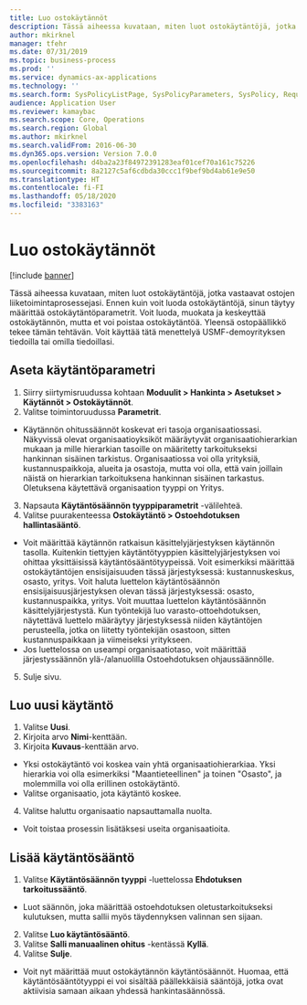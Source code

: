 ```yaml
---
title: Luo ostokäytännöt
description: Tässä aiheessa kuvataan, miten luot ostokäytäntöjä, jotka vastaavat ostojen liiketoimintaprosessejasi.
author: mkirknel
manager: tfehr
ms.date: 07/31/2019
ms.topic: business-process
ms.prod: ''
ms.service: dynamics-ax-applications
ms.technology: ''
ms.search.form: SysPolicyListPage, SysPolicyParameters, SysPolicy, RequisitionPurposeRule
audience: Application User
ms.reviewer: kamaybac
ms.search.scope: Core, Operations
ms.search.region: Global
ms.author: mkirknel
ms.search.validFrom: 2016-06-30
ms.dyn365.ops.version: Version 7.0.0
ms.openlocfilehash: d4ba2a23f84972391283eaf01cef70a161c75226
ms.sourcegitcommit: 8a2127c5af6cdbda30ccc1f9bef9bd4ab61e9e50
ms.translationtype: HT
ms.contentlocale: fi-FI
ms.lasthandoff: 05/18/2020
ms.locfileid: "3383163"
---
```

# <a name="create-purchasing-policies"></a>Luo ostokäytännöt

[!include [banner](../../includes/banner.md)]

Tässä aiheessa kuvataan, miten luot ostokäytäntöjä, jotka vastaavat ostojen liiketoimintaprosessejasi. Ennen kuin voit luoda ostokäytäntöjä, sinun täytyy määrittää ostokäytäntöparametrit. Voit luoda, muokata ja keskeyttää ostokäytännön, mutta et voi poistaa ostokäytäntöä. Yleensä ostopäällikkö tekee tämän tehtävän. Voit käyttää tätä menettelyä USMF-demoyrityksen tiedoilla tai omilla tiedoillasi.


## <a name="set-up-policy-parameters"></a>Aseta käytäntöparametri
1. Siirry siirtymisruudussa kohtaan **Moduulit > Hankinta > Asetukset > Käytännöt > Ostokäytännöt**.
2. Valitse toimintoruudussa **Parametrit**.
- Käytännön ohitussäännöt koskevat eri tasoja organisaatiossasi. Näkyvissä olevat organisaatioyksiköt määräytyvät organisaatiohierarkian mukaan ja mille hierarkian tasoille on määritetty tarkoitukseksi hankinnan sisäinen tarkistus. Organisaatiossa voi olla yrityksiä, kustannuspaikkoja, alueita ja osastoja, mutta voi olla, että vain joillain näistä on hierarkian tarkoituksena hankinnan sisäinen tarkastus. Oletuksena käytettävä organisaation tyyppi on Yritys.  
3. Napsauta **Käytäntösäännön tyyppiparametrit** -välilehteä.
4. Valitse puurakenteessa **Ostokäytäntö > Ostoehdotuksen hallintasääntö**.
- Voit määrittää käytännön ratkaisun käsittelyjärjestyksen käytännön tasolla. Kuitenkin tiettyjen käytäntötyyppien käsittelyjärjestyksen voi ohittaa yksittäisissä käytäntösääntötyypeissä. Voit esimerkiksi määrittää ostokäytäntöjen ensisijaisuuden tässä järjestyksessä: kustannuskeskus, osasto, yritys. Voit haluta luettelon käytäntösäännön ensisijaisuusjärjestyksen olevan tässä järjestyksessä: osasto, kustannuspaikka, yritys. Voit muuttaa luettelon käytäntösäännön käsittelyjärjestystä. Kun työntekijä luo varasto-ottoehdotuksen, näytettävä luettelo määräytyy järjestyksessä niiden käytäntöjen perusteella, jotka on liitetty työntekijän osastoon, sitten kustannuspaikkaan ja viimeiseksi yritykseen.  
- Jos luettelossa on useampi organisaatiotaso, voit määrittää järjestyssäännön ylä-/alanuolilla Ostoehdotuksen ohjaussäännölle.  
5. Sulje sivu.

## <a name="create-a-new-policy"></a>Luo uusi käytäntö
1. Valitse **Uusi**.
2. Kirjoita arvo **Nimi**-kenttään.
3. Kirjoita **Kuvaus**-kenttään arvo.
- Yksi ostokäytäntö voi koskea vain yhtä organisaatiohierarkiaa. Yksi hierarkia voi olla esimerkiksi "Maantieteellinen" ja toinen "Osasto", ja molemmilla voi olla erillinen ostokäytäntö.  
- Valitse organisaatio, jota käytäntö koskee.  
4. Valitse haluttu organisaatio napsauttamalla nuolta.
- Voit toistaa prosessin lisätäksesi useita organisaatioita.  

## <a name="add-a-policy-rule"></a>Lisää käytäntösääntö
1. Valitse **Käytäntösäännön tyyppi** -luettelossa **Ehdotuksen tarkoitussääntö**.
- Luot säännön, joka määrittää ostoehdotuksen oletustarkoitukseksi kulutuksen, mutta sallii myös täydennyksen valinnan sen sijaan.  
2. Valitse **Luo käytäntösääntö**.
3. Valitse **Salli manuaalinen ohitus** -kentässä **Kyllä**.
4. Valitse **Sulje**.
- Voit nyt määrittää muut ostokäytännön käytäntösäännöt. Huomaa, että käytäntösääntötyyppi ei voi sisältää päällekkäisiä sääntöjä, jotka ovat aktiivisia samaan aikaan yhdessä hankintasäännössä.  

